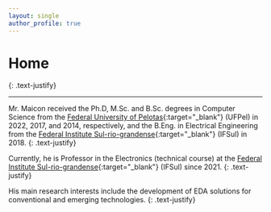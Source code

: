```yaml
---
layout: single
author_profile: true
---
```


# Home
{: .text-justify}

<hr>

Mr. Maicon received the Ph.D, M.Sc. and B.Sc. degrees in Computer Science from the [Federal University of Pelotas](https://ufpel.edu.br){:target="\_blank"} (UFPel) in 2022, 2017, and 2014, respectively, and the B.Eng. in Electrical Engineering from the [Federal Institute Sul-rio-grandense](https://ifsul.edu.br){:target="\_blank"} (IFSul) in 2018. 
{: .text-justify} 

Currently, he is Professor in the Electronics (technical course) at the [Federal Institute Sul-rio-grandense](https://ifsul.edu.br){:target="\_blank"} (IFSul) since 2021. 
{: .text-justify} 

His main research interests include the development of EDA solutions for conventional and emerging technologies.
{: .text-justify}
